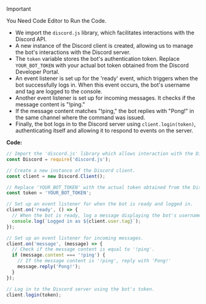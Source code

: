 > [!IMPORTANT]  
> You Need Code Editor to Run the Code. 
<!--code-->
* We import the `discord.js` library, which facilitates interactions with the Discord API.
* A new instance of the Discord client is created, allowing us to manage the bot's interactions with the Discord server.
* The `token` variable stores the bot's authentication token. Replace `YOUR_BOT_TOKEN` with your actual bot token obtained from the Discord Developer Portal.
* An event listener is set up for the 'ready' event, which triggers when the bot successfully logs in. When this event occurs, the bot's username and tag are logged to the console.
* Another event listener is set up for incoming messages. It checks if the message content is "!ping."
* If the message content matches "!ping," the bot replies with "Pong!" in the same channel where the command was issued.
* Finally, the bot logs in to the Discord server using `client.login(token)`, authenticating itself and allowing it to respond to events on the server.

**Code:**
```js
// Import the 'discord.js' library which allows interaction with the Discord API.
const Discord = require('discord.js');

// Create a new instance of the Discord client.
const client = new Discord.Client();

// Replace 'YOUR_BOT_TOKEN' with the actual token obtained from the Discord Developer Portal.
const token = 'YOUR_BOT_TOKEN';

// Set up an event listener for when the bot is ready and logged in.
client.on('ready', () => {
  // When the bot is ready, log a message displaying the bot's username and tag.
  console.log(`Logged in as ${client.user.tag}`);
});

// Set up an event listener for incoming messages.
client.on('message', (message) => {
  // Check if the message content is equal to '!ping'.
  if (message.content === '!ping') {
    // If the message content is '!ping', reply with 'Pong!'
    message.reply('Pong!');
  }
});

// Log in to the Discord server using the bot's token.
client.login(token);

```
